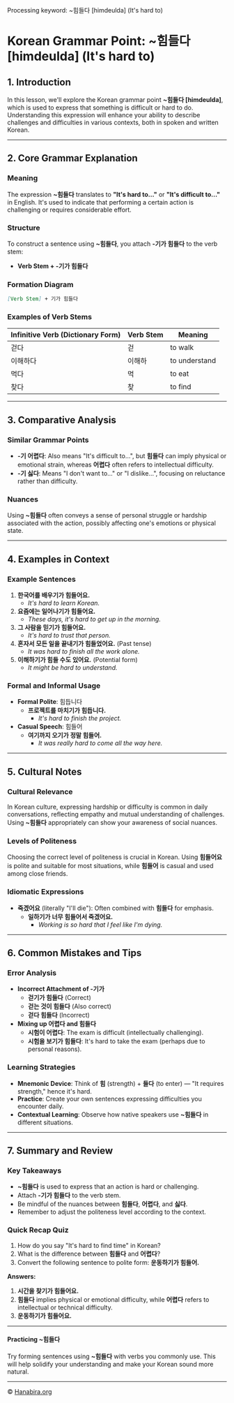 Processing keyword: ~힘들다 [himdeulda] (It's hard to)
# Korean Grammar Point: ~힘들다 [himdeulda] (It's hard to)

## 1. Introduction
In this lesson, we'll explore the Korean grammar point **~힘들다 [himdeulda]**, which is used to express that something is difficult or hard to do. Understanding this expression will enhance your ability to describe challenges and difficulties in various contexts, both in spoken and written Korean.

---
## 2. Core Grammar Explanation
### Meaning
The expression **~힘들다** translates to **"It's hard to..."** or **"It's difficult to..."** in English. It's used to indicate that performing a certain action is challenging or requires considerable effort.
### Structure
To construct a sentence using **~힘들다**, you attach **-기가 힘들다** to the verb stem:
- **Verb Stem + -기가 힘들다**
### Formation Diagram
```markdown
[Verb Stem] + 기가 힘들다
```
### Examples of Verb Stems
| Infinitive Verb (Dictionary Form) | Verb Stem | Meaning          |
|-----------------------------------|-----------|------------------|
| 걷다                              | 걷         | to walk          |
| 이해하다                          | 이해하     | to understand    |
| 먹다                              | 먹         | to eat           |
| 찾다                              | 찾         | to find          |
---
## 3. Comparative Analysis
### Similar Grammar Points
- **-기 어렵다**: Also means "It's difficult to...", but **힘들다** can imply physical or emotional strain, whereas **어렵다** often refers to intellectual difficulty.
- **-기 싫다**: Means "I don't want to..." or "I dislike...", focusing on reluctance rather than difficulty.
### Nuances
Using **~힘들다** often conveys a sense of personal struggle or hardship associated with the action, possibly affecting one's emotions or physical state.

---
## 4. Examples in Context
### Example Sentences
1. **한국어를 배우기가 힘들어요.**
   - *It's hard to learn Korean.*
2. **요즘에는 일어나기가 힘들어요.**
   - *These days, it's hard to get up in the morning.*
3. **그 사람을 믿기가 힘들어요.**
   - *It's hard to trust that person.*
4. **혼자서 모든 일을 끝내기가 힘들었어요.** (Past tense)
   - *It was hard to finish all the work alone.*
5. **이해하기가 힘들 수도 있어요.** (Potential form)
   - *It might be hard to understand.*
### Formal and Informal Usage
- **Formal Polite**: 힘듭니다
  - **프로젝트를 마치기가 힘듭니다.**
    - *It's hard to finish the project.*
- **Casual Speech**: 힘들어
  - **여기까지 오기가 정말 힘들어.**
    - *It was really hard to come all the way here.*
---
## 5. Cultural Notes
### Cultural Relevance
In Korean culture, expressing hardship or difficulty is common in daily conversations, reflecting empathy and mutual understanding of challenges. Using **~힘들다** appropriately can show your awareness of social nuances.
### Levels of Politeness
Choosing the correct level of politeness is crucial in Korean. Using **힘들어요** is polite and suitable for most situations, while **힘들어** is casual and used among close friends.
### Idiomatic Expressions
- **죽겠어요** (literally "I'll die"): Often combined with **힘들다** for emphasis.
  - **일하기가 너무 힘들어서 죽겠어요.**
    - *Working is so hard that I feel like I'm dying.*
---
## 6. Common Mistakes and Tips
### Error Analysis
- **Incorrect Attachment of -기가**
  - **걷기가 힘들다** (Correct)
  - **걷는 것이 힘들다** (Also correct)
  - **걷다 힘들다** (Incorrect)
- **Mixing up 어렵다 and 힘들다**
  - **시험이 어렵다**: The exam is difficult (intellectually challenging).
  - **시험을 보기가 힘들다**: It's hard to take the exam (perhaps due to personal reasons).
### Learning Strategies
- **Mnemonic Device**: Think of **힘** (strength) + **들다** (to enter) — "It requires strength," hence it's hard.
- **Practice**: Create your own sentences expressing difficulties you encounter daily.
- **Contextual Learning**: Observe how native speakers use **~힘들다** in different situations.
---
## 7. Summary and Review
### Key Takeaways
- **~힘들다** is used to express that an action is hard or challenging.
- Attach **-기가 힘들다** to the verb stem.
- Be mindful of the nuances between **힘들다**, **어렵다**, and **싫다**.
- Remember to adjust the politeness level according to the context.
### Quick Recap Quiz
1. How do you say "It's hard to find time" in Korean?
2. What is the difference between **힘들다** and **어렵다**?
3. Convert the following sentence to polite form: **운동하기가 힘들어.**

**Answers:**
1. **시간을 찾기가 힘들어요.**
2. **힘들다** implies physical or emotional difficulty, while **어렵다** refers to intellectual or technical difficulty.
3. **운동하기가 힘들어요.**
---
#### Practicing ~힘들다
Try forming sentences using **~힘들다** with verbs you commonly use. This will help solidify your understanding and make your Korean sound more natural.

---
© [Hanabira.org](https://hanabira.org)
